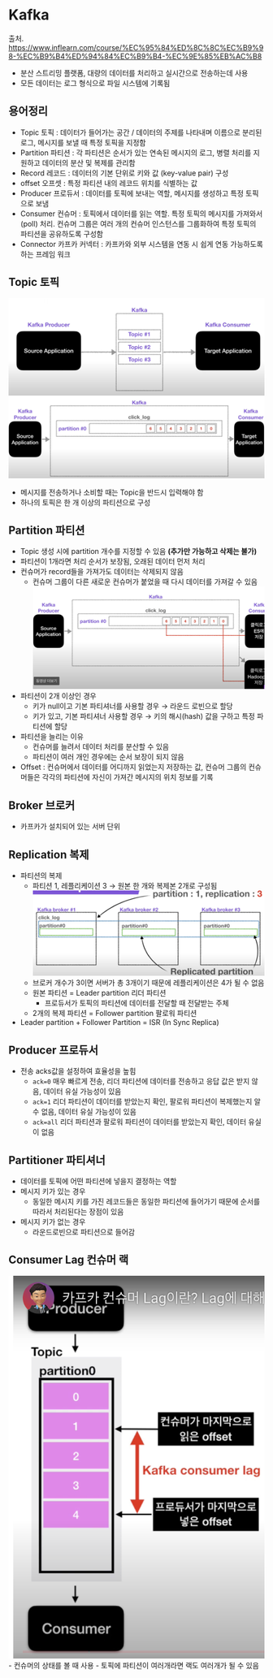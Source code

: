 # Kafka

출처. https://www.inflearn.com/course/%EC%95%84%ED%8C%8C%EC%B9%98-%EC%B9%B4%ED%94%84%EC%B9%B4-%EC%9E%85%EB%AC%B8

- 분산 스트리밍 플랫폼, 대량의 데이터를 처리하고 실시간으로 전송하는데 사용
- 모든 데이터는 로그 형식으로 파일 시스템에 기록됨

## 용어정리

- Topic 토픽 : 데이터가 들어가는 공간 / 데이터의 주제를 나타내며 이름으로 분리된 로그, 메시지를 보낼 때 특정 토픽을 지정함
- Partition 파티션 : 각 파티션은 순서가 있는 연속된 메시지의 로그, 병렬 처리를 지원하고 데이터의 분산 및 복제를 관리함
- Record 레코드 : 데이터의 기본 단위로 키와 값 (key-value pair) 구성
- offset 오프셋 : 특정 파티션 내의 레코드 위치를 식별하는 값
- Producer 프로듀서 : 데이터를 토픽에 보내는 역할, 메시지를 생성하고 특정 토픽으로 보냄
- Consumer 컨슈머 : 토픽에서 데이터를 읽는 역할. 특정 토픽의 메시지를 가져와서 (poll) 처리. 컨슈머 그룹은 여러 개의 컨슈머 인스턴스를 그룹화하여 특정 토픽의 파티션을 공유하도록 구성함
- Connector 카프카 커넥터 : 카프카와 외부 시스템을 연동 시 쉽게 연동 가능하도록 하는 프레임 워크

## Topic 토픽

<img src="../images/kafka_topic1.png">

<img src="../images/kafka_topic2.png">

- 메시지를 전송하거나 소비할 때는 Topic을 반드시 입력해야 함
- 하나의 토픽은 한 개 이상의 파티션으로 구성

## Partition 파티션

- Topic 생성 시에 partition 개수를 지정할 수 있음 **(추가만 가능하고 삭제는 불가)**
- 파티션이 1개라면 처리 순서가 보장됨, 오래된 데이터 먼저 처리
- 컨슈머가 record들을 가져가도 데이터는 삭제되지 않음
  - 컨슈머 그룹이 다른 새로운 컨슈머가 붙었을 때 다시 데이터를 가져갈 수 있음
    <img src="../images/kafka_partition.png">
- 파티션이 2개 이상인 경우
  - 키가 null이고 기본 파티셔너를 사용할 경우 → 라운드 로빈으로 할당
  - 키가 있고, 기본 파티셔너 사용할 경우 → 키의 해시(hash) 값을 구하고 특정 파티션에 할당
- 파티션을 늘리는 이유
  - 컨슈머를 늘려서 데이터 처리를 분산할 수 있음
  - 파티션이 여러 개인 경우에는 순서 보장이 되지 않음
- Offset : 컨슈머에서 데이터를 어디까지 읽었는지 저장하는 값, 컨슈머 그룹의 컨슈머들은 각각의 파티션에 자신이 가져간 메시지의 위치 정보를 기록

## Broker 브로커

- 카프카가 설치되어 있는 서버 단위

## Replication 복제

- 파티션의 복제
  - 파티션 1, 레플리케이션 3 → 원본 한 개와 복제본 2개로 구성됨
    <img src="../images/kafka_replication.png">
  - 브로커 개수가 3이면 서버가 총 3개이기 때문에 레플리케이션은 4가 될 수 없음
  - 원본 파티션 = Leader partition 리더 파티션
    - 프로듀서가 토픽의 파티션에 데이터를 전달할 때 전달받는 주체
  - 2개의 복제 파티션 = Follower partition 팔로워 파티션
- Leader partition + Follower Partition = ISR (In Sync Replica)

## Producer 프로듀서

- 전송 acks값을 설정하여 효율성을 높힘
  - `ack=0` 매우 빠르게 전송, 리더 파티션에 데이터를 전송하고 응답 값은 받지 않음, 데이터 유실 가능성이 있음
  - `ack=1` 리더 파티션이 데이터를 받았는지 확인, 팔로워 파티션이 복제했는지 알 수 없음, 데이터 유실 가능성이 있음
  - `ack=all` 리더 파티션과 팔로워 파티션이 데이터를 받았는지 확인, 데이터 유실이 없음

## Partitioner 파티셔너

- 데이터를 토픽에 어떤 파티션에 넣을지 결정하는 역할
- 메시지 키가 있는 경우
  - 동일한 메시지 키를 가진 레코드들은 동일한 파티션에 들어가기 때문에 순서를 따라서 처리된다는 장점이 있음
- 메시지 키가 없는 경우
  - 라운드로빈으로 파티션으로 들어감

## Consumer Lag 컨슈머 랙

<img src="../images/kafka_lag.png">
- 컨슈머의 상태를 볼 때 사용
- 토픽에 파티션이 여러개라면 랙도 여러개가 될 수 있음
